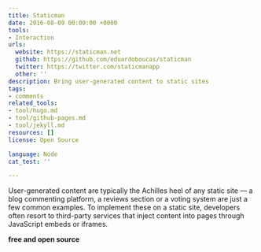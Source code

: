 ```yaml
---
title: Staticman
date: 2016-08-09 00:00:00 +0000
tools:
- Interaction
urls:
  website: https://staticman.net
  github: https://github.com/eduardoboucas/staticman
  twitter: https://twitter.com/staticmanapp
  other: ''
description: Bring user-generated content to static sites
tags:
- comments
related_tools:
- tool/hugo.md
- tool/github-pages.md
- tool/jekyll.md
resources: []
license: Open Source

language: Node
cat_test: ''

---
```

User-generated content are typically the Achilles heel of any static site — a blog commenting platform, a reviews section or a voting system are just a few common examples. To implement these on a static site, developers often resort to third-party services that inject content into pages through JavaScript embeds or iframes.

**free and open source**
